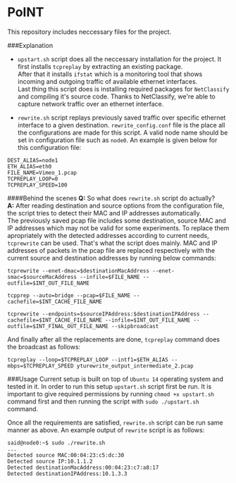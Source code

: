 # PoINT
This repository includes neccessary files for the project.

###Explanation
- <code>upstart.sh</code> script does all the neccessary installation for the project. It first installs <code>tcpreplay</code> by extracting an existing package.<br/>
After that it installs <code>ifstat</code> which is a monitoring tool that shows incoming and outgoing traffic of available ethernet interfaces.<br/>
Last thing this script does is installing required packages for <code>NetClassify</code> and compiling it's source code. Thanks to NetClassify, we're able to capture network traffic over an ethernet interface. 

- <code>rewrite.sh</code> script replays previously saved traffic over specific ethernet interface to a given destination. <code>rewrite_config.conf</code> file is the place all the configurations are made for this script. A valid node name should be set in configuration file such as <code>node0</code>. An example is given below for this configuration file:
 
```
DEST_ALIAS=node1
ETH_ALIAS=eth0
FILE_NAME=Vimeo_1.pcap
TCPREPLAY_LOOP=0
TCPREPLAY_SPEED=100
```

####Behind the scenes
**Q:** So what does <code>rewrite.sh</code> script do actually?<br/>
**A:** After reading destination and source options from the configuration file, the script tries to detect their MAC and IP addresses automatically.<br/> The previously saved pcap file includes some destination, source MAC and IP addresses which may not be valid for some experiments. To replace them apropriately with the detected addresses according to current needs, <code>tcprewrite</code> can be used. That's what the script does mainly. MAC and IP addresses of packets in the pcap file are replaced respectively with the current source and destination addresses by running below commands:

```
tcprewrite --enet-dmac=$destinationMacAddress --enet-smac=$sourceMacAddress --infile=$FILE_NAME --outfile=$INT_OUT_FILE_NAME

tcpprep --auto=bridge --pcap=$FILE_NAME --cachefile=$INT_CACHE_FILE_NAME

tcprewrite --endpoints=$sourceIPAddress:$destinationIPAddress --cachefile=$INT_CACHE_FILE_NAME --infile=$INT_OUT_FILE_NAME --outfile=$INT_FINAL_OUT_FILE_NAME --skipbroadcast

```
And finally after all the replacements are done, <code>tcpreplay</code> command does the broadcast as follows:

```
tcpreplay --loop=$TCPREPLAY_LOOP --intf1=$ETH_ALIAS --mbps=$TCPREPLAY_SPEED yturewrite_output_intermediate_2.pcap
```

###Usage
Current setup is built on top of <code>Ubuntu 14</code> operating system and tested in it. In order to run this setup <code>upstart.sh</code> script first be run. It is important to give required permissions by running <code>chmod +x upstart.sh</code> command first and then running the script with <code>sudo ./upstart.sh</code> command.

Once all the requirements are satisfied, <code>rewrite.sh</code> script can be run same manner as above. An example output of <code>rewrite</code> script is as follows:


```
said@node0:~$ sudo ./rewrite.sh
...
Detected source MAC:00:04:23:c5:dc:30
Detected source IP:10.1.1.2
Detected destinationMacAddress:00:04:23:c7:a8:17
Detected destinationIPAddress:10.1.3.3
```
